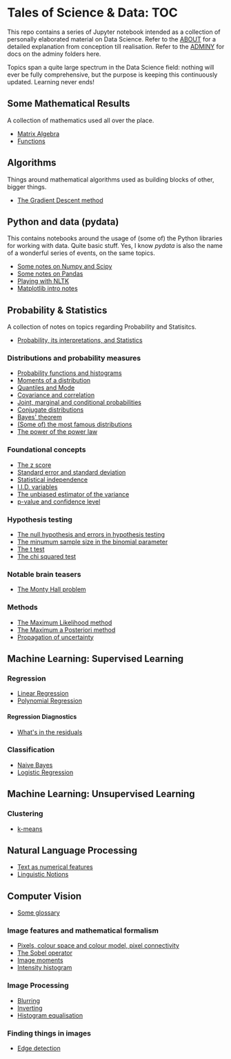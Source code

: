 # Tales of Science & Data: TOC

This repo contains a series of Jupyter notebook intended as a collection of personally elaborated material on Data Science. Refer to the [ABOUT](about.md) for a detailed explanation from conception till realisation. Refer to the [ADMINY](adminy.md) for docs on the adminy folders here.

Topics span a quite large spectrum in the Data Science field: nothing will ever be fully comprehensive, but the purpose is keeping this continuously updated. Learning never ends!
 

## Some Mathematical Results

A collection of mathematics used all over the place.

* [Matrix Algebra](http://nbviewer.jupyter.org/github/martinapugliese/tales-science-data/tree/master/maths/matrices.ipynb)
* [Functions](http://nbviewer.jupyter.org/github/martinapugliese/tales-science-data/tree/master/algebra/matrices.ipynb)


## Algorithms

Things around mathematical algorithms used as building blocks of other, bigger things.

* [The Gradient Descent method](http://nbviewer.jupyter.org/github/martinapugliese/tales-science-data/blob/master/algorithms/gradient-descent.ipynb)


## Python and data (pydata)

This contains notebooks around the usage of (some of) the Python libraries for working with data. Quite basic stuff. Yes, I know *pydata* is also the name of a wonderful series of events, on the same topics.

* [Some notes on Numpy and Scipy](http://nbviewer.jupyter.org/github/martinapugliese/tales-science-data/blob/master/pydata-notes/numpy-scipy.ipynb)
* [Some notes on Pandas](http://nbviewer.jupyter.org/github/martinapugliese/tales-science-data/blob/master/pydata-notes/pandas.ipynb)
* [Playing with NLTK](http://nbviewer.jupyter.org/github/martinapugliese/tales-science-data/blob/master/pydata-notes/nltk.ipynb)
* [Matplotlib intro notes](http://nbviewer.jupyter.org/github/martinapugliese/tales-science-data/blob/master/pydata-notes/matplotlib.ipynb)


## Probability & Statistics

A collection of notes on topics regarding Probability and Statisitcs.

* [Probability, its interpretations, and Statistics](http://nbviewer.jupyter.org/github/martinapugliese/tales-science-data/blob/master/prob-stats/prob-interpretations-stats.ipynb)

### Distributions and probability measures

* [Probability functions and histograms](http://nbviewer.jupyter.org/github/martinapugliese/tales-science-data/blob/master/prob-stats/distributions-measures/probfunctions-histograms.ipynb)
* [Moments of a distribution](http://nbviewer.jupyter.org/github/martinapugliese/tales-science-data/blob/master/prob-stats/distributions-measures/moments.ipynb)
* [Quantiles and Mode](http://nbviewer.jupyter.org/github/martinapugliese/tales-science-data/blob/master/prob-stats/distributions-measures/quantiles-mode.ipynb)
* [Covariance and correlation](http://nbviewer.jupyter.org/github/martinapugliese/tales-science-data/blob/master/prob-stats/distributions-measures/covariance-correlation.ipynb)
* [Joint, marginal and conditional probabilities](http://nbviewer.jupyter.org/github/martinapugliese/tales-science-data/blob/master/prob-stats/distributions-measures/joint-marg-conditional-prob.ipynb)
* [Conjugate distributions](http://nbviewer.jupyter.org/github/martinapugliese/tales-science-data/blob/master/prob-stats/distributions-measures/conjugate-dist.ipynb)
* [Bayes' theorem](http://nbviewer.jupyter.org/github/martinapugliese/tales-science-data/blob/master/prob-stats/distributions-measures/bayes.ipynb)
* [(Some of) the most famous distributions](http://nbviewer.jupyter.org/github/martinapugliese/tales-science-data/blob/master/prob-stats/distributions-measures/famous-distributions.ipynb)
* [The power of the power law](http://nbviewer.jupyter.org/github/martinapugliese/tales-science-data/blob/master/prob-stats/distributions-measures/power-law.ipynb)

### Foundational concepts

* [The z score](http://nbviewer.jupyter.org/github/martinapugliese/tales-science-data/blob/master/prob-stats/concepts/z-score.ipynb)
* [Standard error and standard deviation](http://nbviewer.jupyter.org/github/martinapugliese/tales-science-data/blob/master/prob-stats/concepts/sd-se.ipynb)
* [Statistical independence](http://nbviewer.jupyter.org/github/martinapugliese/tales-science-data/blob/master/prob-stats/concepts/independence.ipynb)
* [I.I.D. variables](http://nbviewer.jupyter.org/github/martinapugliese/tales-science-data/blob/master/prob-stats/concepts/iid.ipynb)
* [The unbiased estimator of the variance](http://nbviewer.jupyter.org/github/martinapugliese/tales-science-data/blob/master/prob-stats/concepts/unbiased-estimator-varstd.ipynb)
* [p-value and confidence level](http://nbviewer.jupyter.org/github/martinapugliese/tales-science-data/blob/master/prob-stats/concepts/p-value-confidence-level.ipynb)

### Hypothesis testing

* [The null hypothesis and errors in hypothesis testing](http://nbviewer.jupyter.org/github/martinapugliese/tales-science-data/blob/master/prob-stats/testing/null-hyp-error-types.ipynb)
* [The minumum sample size in the binomial parameter](http://nbviewer.jupyter.org/github/martinapugliese/tales-science-data/blob/master/prob-stats/testing/binomial-param-sample-size.ipynb)
* [The t test](http://nbviewer.jupyter.org/github/martinapugliese/tales-science-data/blob/master/prob-stats/testing/t-test.ipynb)
* [The chi squared test](http://nbviewer.jupyter.org/github/martinapugliese/tales-science-data/blob/master/prob-stats/testing/chi-squared.ipynb)

### Notable brain teasers

* [The Monty Hall problem](http://nbviewer.jupyter.org/github/martinapugliese/tales-science-data/blob/master/prob-stats/prob-brain-teasers/monty-hall.ipynb)

### Methods

* [The Maximum Likelihood method](http://nbviewer.jupyter.org/github/martinapugliese/tales-science-data/blob/master/prob-stats/methods/mle.ipynb)
* [The Maximum a Posteriori method](http://nbviewer.jupyter.org/github/martinapugliese/tales-science-data/blob/master/prob-stats/methods/map.ipynb)
* [Propagation of uncertainty](http://nbviewer.jupyter.org/github/martinapugliese/tales-science-data/blob/master/prob-stats/methods/error-propagation.ipynb)


## Machine Learning: Supervised Learning

### Regression

* [Linear Regression](http://nbviewer.jupyter.org/github/martinapugliese/tales-science-data/blob/master/supervised-learning/regression/linear-regression.ipynb)
* [Polynomial Regression](http://nbviewer.jupyter.org/github/martinapugliese/tales-science-data/blob/master/supervised-learning/regression/polynomial-regression.ipynb)

#### Regression Diagnostics

* [What's in the residuals](http://nbviewer.jupyter.org/github/martinapugliese/tales-science-data/blob/master/supervised-learning/regression/diagnostics/residuals.ipynb)

### Classification

* [Naive Bayes](http://nbviewer.jupyter.org/github/martinapugliese/tales-science-data/blob/master/supervised-learning/classification/nb.ipynb)
* [Logistic Regression](http://nbviewer.jupyter.org/github/martinapugliese/tales-science-data/blob/master/supervised-learning/classification/logit.ipynb)

## Machine Learning: Unsupervised Learning

### Clustering

* [k-means](http://nbviewer.jupyter.org/github/martinapugliese/tales-science-data/blob/master/unsupervised-learning/clustering/kmeans.ipynb)


## Natural Language Processing

* [Text as numerical features](http://nbviewer.jupyter.org/github/martinapugliese/tales-science-data/blob/master/nlp/text-num-feats.ipynb)
* [Linguistic Notions](http://nbviewer.jupyter.org/github/martinapugliese/tales-science-data/blob/master/nlp/linguistic-notions.ipynb)


## Computer Vision

* [Some glossary](http://nbviewer.jupyter.org/github/martinapugliese/tales-science-data/blob/master/cv/some-glossary.ipynb)

### Image features and mathematical formalism

* [Pixels, colour space and colour model, pixel connectivity](http://nbviewer.jupyter.org/github/martinapugliese/tales-science-data/blob/master/cv/image-feats-maths/pixels-colour-connectivity.ipynb)
* [The Sobel operator](http://nbviewer.jupyter.org/github/martinapugliese/tales-science-data/blob/master/cv/image-feats-maths/sobel.ipynb)
* [Image moments](http://nbviewer.jupyter.org/github/martinapugliese/tales-science-data/blob/master/cv/image-feats-maths/moments.ipynb)
* [Intensity histogram](http://nbviewer.jupyter.org/github/martinapugliese/tales-science-data/blob/master/cv/image-feats-maths/intensity-histogram.ipynb)

### Image Processing

* [Blurring](http://nbviewer.jupyter.org/github/martinapugliese/tales-science-data/blob/master/cv/image-processing/blurring.ipynb)
* [Inverting](http://nbviewer.jupyter.org/github/martinapugliese/tales-science-data/blob/master/cv/image-processing/inverting.ipynb)
* [Histogram equalisation](http://nbviewer.jupyter.org/github/martinapugliese/tales-science-data/blob/master/cv/image-processing/hist-equalisation.ipynb)

### Finding things in images

* [Edge detection](http://nbviewer.jupyter.org/github/martinapugliese/tales-science-data/blob/master/cv/finding-things/edge-detection.ipynb)
